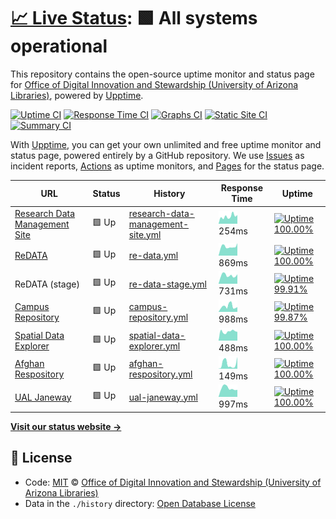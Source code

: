 # [📈 Live Status](https://UAL-ODIS.github.io/uptime): <!--live status--> **🟩 All systems operational**

This repository contains the open-source uptime monitor and status page for [Office of Digital Innovation and Stewardship (University of Arizona Libraries)](https://new.library.arizona.edu/departments/odis), powered by [Upptime](https://github.com/upptime/upptime).

[![Uptime CI](https://github.com/koj-co/upptime/workflows/Uptime%20CI/badge.svg)](https://github.com/koj-co/upptime/actions?query=workflow%3A%22Uptime+CI%22)
[![Response Time CI](https://github.com/koj-co/upptime/workflows/Response%20Time%20CI/badge.svg)](https://github.com/koj-co/upptime/actions?query=workflow%3A%22Response+Time+CI%22)
[![Graphs CI](https://github.com/koj-co/upptime/workflows/Graphs%20CI/badge.svg)](https://github.com/koj-co/upptime/actions?query=workflow%3A%22Graphs+CI%22)
[![Static Site CI](https://github.com/koj-co/upptime/workflows/Static%20Site%20CI/badge.svg)](https://github.com/koj-co/upptime/actions?query=workflow%3A%22Static+Site+CI%22)
[![Summary CI](https://github.com/koj-co/upptime/workflows/Summary%20CI/badge.svg)](https://github.com/koj-co/upptime/actions?query=workflow%3A%22Summary+CI%22)

With [Upptime](https://upptime.js.org), you can get your own unlimited and free uptime monitor and status page, powered entirely by a GitHub repository. We use [Issues](https://github.com/UAL-ODIS/uptime/issues) as incident reports, [Actions](https://github.com/UAL-ODIS/uptime/actions) as uptime monitors, and [Pages](https://UAL-ODIS.github.io/uptime) for the status page.

<!--start: status pages-->
<!-- This summary is generated by Upptime (https://github.com/upptime/upptime) -->
<!-- Do not edit this manually, your changes will be overwritten -->

| URL                                                               | Status | History                                                                                                                          | Response Time                                                                                      | Uptime                                                                                                                                                                                                                                                     |
| ----------------------------------------------------------------- | ------ | -------------------------------------------------------------------------------------------------------------------------------- | -------------------------------------------------------------------------------------------------- | ---------------------------------------------------------------------------------------------------------------------------------------------------------------------------------------------------------------------------------------------------------- |
| [Research Data Management Site](https://data.library.arizona.edu) | 🟩 Up  | [research-data-management-site.yml](https://github.com/UAL-ODIS/uptime/commits/master/history/research-data-management-site.yml) | <img alt="Response time graph" src="./graphs/research-data-management-site.png" height="20"> 254ms | [![Uptime 100.00%](https://img.shields.io/endpoint?url=https%3A%2F%2Fraw.githubusercontent.com%2FUAL-ODIS%2Fuptime%2Fmaster%2Fapi%2Fresearch-data-management-site%2Fuptime.json)](https://UAL-ODIS.github.io/uptime/history/research-data-management-site) |
| [ReDATA](https://arizona.figshare.com)                            | 🟩 Up  | [re-data.yml](https://github.com/UAL-ODIS/uptime/commits/master/history/re-data.yml)                                             | <img alt="Response time graph" src="./graphs/re-data.png" height="20"> 869ms                       | [![Uptime 100.00%](https://img.shields.io/endpoint?url=https%3A%2F%2Fraw.githubusercontent.com%2FUAL-ODIS%2Fuptime%2Fmaster%2Fapi%2Fre-data%2Fuptime.json)](https://UAL-ODIS.github.io/uptime/history/re-data)                                             |
| ReDATA (stage)                                                    | 🟩 Up  | [re-data-stage.yml](https://github.com/UAL-ODIS/uptime/commits/master/history/re-data-stage.yml)                                 | <img alt="Response time graph" src="./graphs/re-data-stage.png" height="20"> 731ms                 | [![Uptime 99.91%](https://img.shields.io/endpoint?url=https%3A%2F%2Fraw.githubusercontent.com%2FUAL-ODIS%2Fuptime%2Fmaster%2Fapi%2Fre-data-stage%2Fuptime.json)](https://UAL-ODIS.github.io/uptime/history/re-data-stage)                                  |
| [Campus Repository](https://repository.arizona.edu/)              | 🟩 Up  | [campus-repository.yml](https://github.com/UAL-ODIS/uptime/commits/master/history/campus-repository.yml)                         | <img alt="Response time graph" src="./graphs/campus-repository.png" height="20"> 988ms             | [![Uptime 99.87%](https://img.shields.io/endpoint?url=https%3A%2F%2Fraw.githubusercontent.com%2FUAL-ODIS%2Fuptime%2Fmaster%2Fapi%2Fcampus-repository%2Fuptime.json)](https://UAL-ODIS.github.io/uptime/history/campus-repository)                          |
| [Spatial Data Explorer](https://geo.library.arizona.edu/)         | 🟩 Up  | [spatial-data-explorer.yml](https://github.com/UAL-ODIS/uptime/commits/master/history/spatial-data-explorer.yml)                 | <img alt="Response time graph" src="./graphs/spatial-data-explorer.png" height="20"> 488ms         | [![Uptime 100.00%](https://img.shields.io/endpoint?url=https%3A%2F%2Fraw.githubusercontent.com%2FUAL-ODIS%2Fuptime%2Fmaster%2Fapi%2Fspatial-data-explorer%2Fuptime.json)](https://UAL-ODIS.github.io/uptime/history/spatial-data-explorer)                 |
| [Afghan Respository](http://www.afghandata.org/)                  | 🟩 Up  | [afghan-respository.yml](https://github.com/UAL-ODIS/uptime/commits/master/history/afghan-respository.yml)                       | <img alt="Response time graph" src="./graphs/afghan-respository.png" height="20"> 149ms            | [![Uptime 100.00%](https://img.shields.io/endpoint?url=https%3A%2F%2Fraw.githubusercontent.com%2FUAL-ODIS%2Fuptime%2Fmaster%2Fapi%2Fafghan-respository%2Fuptime.json)](https://UAL-ODIS.github.io/uptime/history/afghan-respository)                       |
| [UAL Janeway](https://journals.librarypublishing.arizona.edu/)    | 🟩 Up  | [ual-janeway.yml](https://github.com/UAL-ODIS/uptime/commits/master/history/ual-janeway.yml)                                     | <img alt="Response time graph" src="./graphs/ual-janeway.png" height="20"> 997ms                   | [![Uptime 100.00%](https://img.shields.io/endpoint?url=https%3A%2F%2Fraw.githubusercontent.com%2FUAL-ODIS%2Fuptime%2Fmaster%2Fapi%2Fual-janeway%2Fuptime.json)](https://UAL-ODIS.github.io/uptime/history/ual-janeway)                                     |

<!--end: status pages-->

[**Visit our status website →**](https://UAL-ODIS.github.io/uptime)

## 📄 License

- Code: [MIT](./LICENSE) © [Office of Digital Innovation and Stewardship (University of Arizona Libraries)](https://new.library.arizona.edu/departments/odis)
- Data in the `./history` directory: [Open Database License](https://opendatacommons.org/licenses/odbl/1-0/)
